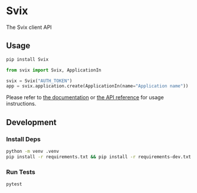 # Svix

The Svix client API

## Usage

```sh
pip install Svix
```

```python
from svix import Svix, ApplicationIn

svix = Svix("AUTH_TOKEN")
app = svix.application.create(ApplicationIn(name="Application name"))
```

Please refer to [the documentation](https://docs.svix.com/) or [the API reference](https://api.svix.com/docs) for usage instructions.


## Development

### Install Deps

```sh
python -m venv .venv
pip install -r requirements.txt && pip install -r requirements-dev.txt
```

### Run Tests

```sh
pytest
```
